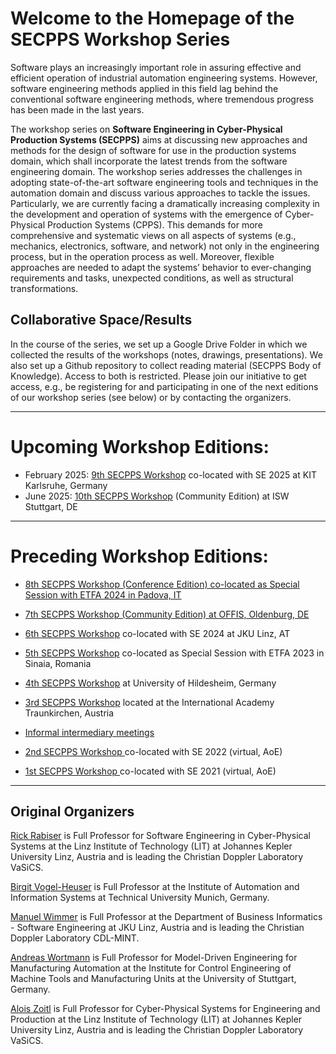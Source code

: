   
# Welcome to the Homepage of the SECPPS Workshop Series

Software plays an increasingly important role in assuring effective and efficient operation of industrial automation engineering systems. However, software engineering methods applied in this field lag behind the conventional software engineering methods, where tremendous progress has been made in the last years.

The workshop series on **Software Engineering in Cyber-Physical Production Systems (SECPPS)** aims at discussing new approaches and methods for the design of software for use in the production systems domain, which shall incorporate the latest trends from the software engineering domain. 
The workshop series addresses the challenges in adopting state-of-the-art software engineering tools and techniques in the automation domain and discuss various approaches to tackle the issues. Particularly, we are currently facing a dramatically increasing complexity in the development and operation of systems with the emergence of Cyber-Physical Production Systems (CPPS). This demands for more comprehensive and systematic views on all aspects of systems (e.g., mechanics, electronics, software, and network) not only in the engineering process, but in the operation process as well. Moreover, flexible approaches are needed to adapt the systems’ behavior to ever-changing requirements and tasks, unexpected conditions, as well as structural transformations.

## Collaborative Space/Results

In the course of the series, we set up a Google Drive Folder in which we collected the results of the workshops (notes, drawings, presentations). 
We also set up a Github repository to collect reading material (SECPPS Body of Knowledge). Access to both is restricted. 
Please join our initiative to get access, e.g., be registering for and participating in one of the next editions of our workshop series (see below) or by contacting the organizers.

---

# Upcoming Workshop Editions:
- February 2025: <a href="./se25">9th SECPPS Workshop</a> co-located with SE 2025 at KIT Karlsruhe, Germany
- June 2025: [10th SECPPS Workshop](./Stuttgart25) (Community Edition) at ISW Stuttgart, DE
   
--- 

# Preceding Workshop Editions:
  - [8th SECPPS Workshop (Conference Edition) co-located as Special Session with ETFA 2024 in Padova, IT](./etfa24)
  - [7th SECPPS Workshop (Community Edition) at OFFIS, Oldenburg, DE](./oldenburg24)
  - <a href="./se24">6th SECPPS Workshop</a> co-located with SE 2024 at JKU Linz, AT

  - <a href="./etfa23">5th SECPPS Workshop</a> co-located as Special Session with ETFA 2023 in Sinaia, Romania 
  - <a href="./hildesheim23">4th SECPPS Workshop</a> at University of Hildesheim, Germany 
  - <a href="./traunkirchen23">3rd SECPPS Workshop</a> located at the International Academy Traunkirchen, Austria  
  - <a href="./intermediary22"> Informal intermediary meetings</a>
  - <a href="./se22">2nd SECPPS Workshop </a> co-located with SE 2022 (virtual, AoE)
  - <a href="./se21">1st SECPPS Workshop </a> co-located with SE 2021 (virtual, AoE)
  
--- 


## Original Organizers

<a href="https://rickrabiser.github.io/rick/">Rick Rabiser</a> is Full Professor for Software Engineering in Cyber-Physical Systems at the Linz Institute of Technology (LIT) at Johannes Kepler University Linz, Austria and is leading the Christian Doppler Laboratory VaSiCS.

<a href="https://www.mw.tum.de/ais/lehrstuhl/personen/prof-vogel-heuser/">Birgit Vogel-Heuser</a> is Full Professor at the Institute of Automation and Information Systems at Technical University Munich, Germany. 

<a href="https://www.se.jku.at/manuel-wimmer">Manuel Wimmer</a> is Full Professor at the Department of Business Informatics - Software Engineering at JKU Linz, Austria and is leading the Christian Doppler Laboratory CDL-MINT.

<a href="https://www.isw.uni-stuttgart.de/institut/team/Wortmann-00002/">Andreas Wortmann</a> is Full Professor for Model-Driven Engineering for Manufacturing Automation at the Institute for Control Engineering of Machine Tools and Manufacturing Units at the University of Stuttgart, Germany. 

<a href="https://www.jku.at/linz-institute-of-technology/forschung/research-labs/cyber-physical-systems-lab/team/univ-prof-di-dr-alois-zoitl/">Alois Zoitl</a> is Full Professor for Cyber-Physical Systems for Engineering and Production at the Linz Institute of Technology (LIT) at Johannes Kepler University Linz, Austria and is leading the Christian Doppler Laboratory VaSiCS.
